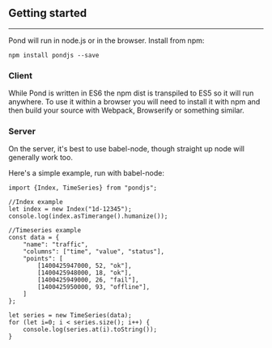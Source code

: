 ## Getting started

---

Pond will run in node.js or in the browser. Install from npm:

```cmdline
npm install pondjs --save
```

### Client

While Pond is written in ES6 the npm dist is transpiled to ES5 so it will run anywhere. To use it within a browser you will need to install it with npm and then build your source with Webpack, Browserify or something similar.

### Server

On the server, it's best to use babel-node, though straight up node will generally work too.

Here's a simple example, run with babel-node:

    import {Index, TimeSeries} from "pondjs";

    //Index example
    let index = new Index("1d-12345");
    console.log(index.asTimerange().humanize());

    //Timeseries example
    const data = {
        "name": "traffic",
        "columns": ["time", "value", "status"],
        "points": [
            [1400425947000, 52, "ok"],
            [1400425948000, 18, "ok"],
            [1400425949000, 26, "fail"],
            [1400425950000, 93, "offline"],
        ]
    };

    let series = new TimeSeries(data);
    for (let i=0; i < series.size(); i++) {
        console.log(series.at(i).toString());
    }
